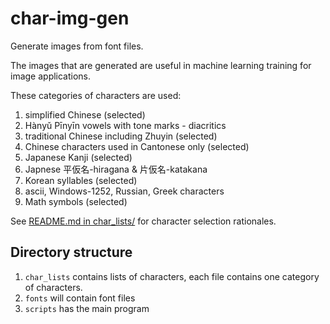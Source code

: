 # char-img-gen

Generate images from font files.

The images that are generated are useful in machine learning training for image applications.

These categories of characters are used:

1. simplified Chinese (selected)
1. Hànyǔ Pīnyīn vowels with tone marks - diacritics
1. traditional Chinese including Zhuyin (selected)
1. Chinese characters used in Cantonese only (selected)
1. Japanese Kanji (selected)
1. Japnese 平仮名-hiragana & 片仮名-katakana
1. Korean syllables (selected)
1. ascii, Windows-1252, Russian, Greek characters
1. Math symbols (selected)

See [README.md in char_lists/](char_lists/README.md) for character selection rationales.

## Directory structure

1. `char_lists` contains lists of characters, each file contains one category of characters.
1. `fonts` will contain font files
1. `scripts` has the main program

